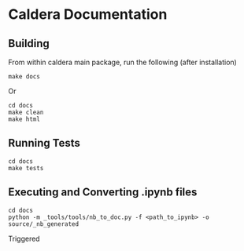 # Caldera Documentation

## Building

From within caldera main package, run the following (after installation)

```
make docs
```

Or 

```
cd docs
make clean
make html
```

## Running Tests

```
cd docs
make tests
```

## Executing and Converting .ipynb files

```
cd docs
python -m _tools/tools/nb_to_doc.py -f <path_to_ipynb> -o source/_nb_generated
```

Triggered